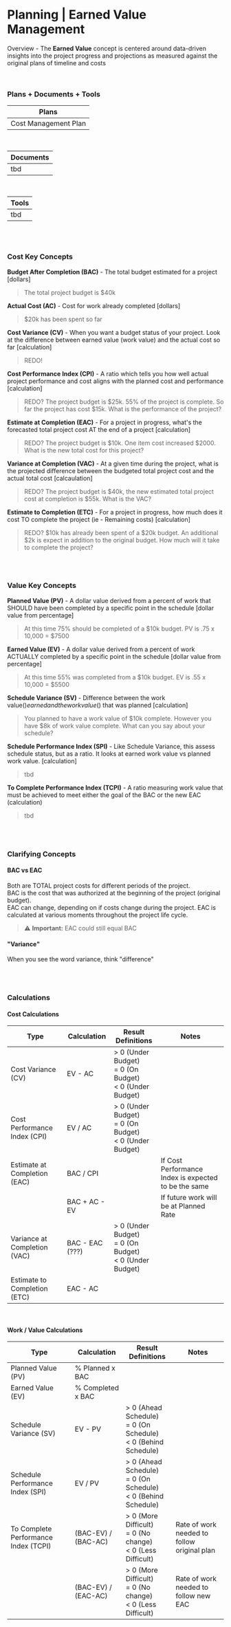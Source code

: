 # Planning | Earned Value Management

Overview - The **Earned Value** concept is centered around data-driven insights into the project progress and projections as measured against the original plans of timeline and costs

<br>

### Plans + Documents + Tools

| Plans                |
| -------------------- |
| Cost Management Plan |

<br>

| Documents |
| --------- |
| tbd       |

<br>

| Tools |
| ----- |
| tbd   |

<br><br>

### Cost Key Concepts

**Budget After Completion (BAC)** - The total budget estimated for a project [dollars]

> The total project budget is $40k

**Actual Cost (AC)** - Cost for work already completed [dollars]

> $20k has been spent so far

**Cost Variance (CV)** - When you want a budget status of your project. Look at the difference between earned value (work value) and the actual cost so far [calculation]

> REDO!

**Cost Performance Index (CPI)** - A ratio which tells you how well actual project performance and cost aligns with the planned cost and performance [calculation]

> REDO? The project budget is $25k. 55% of the project is complete. So far the project has cost $15k. What is the performance of the project?

**Estimate at Completion (EAC)** - For a project in progress, what's the forecasted total project cost AT the end of a project [calculation]

> REDO? The project budget is $10k. One item cost increased $2000. What is the new total cost for this project?

**Variance at Completion (VAC)** - At a given time during the project, what is the projected difference between the budgeted total project cost and the actual total cost [calcaulation]

> REDO? The project budget is $40k, the new estimated total project cost at completion is $55k. What is the VAC?

**Estimate to Completion (ETC)** - For a project in progress, how much does it cost TO complete the project (ie - Remaining costs) [calculation]

> REDO? $10k has already been spent of a $20k budget. An additional $2k is expect in addition to the original budget. How much will it take to complete the project?

<br><br>

### Value Key Concepts

**Planned Value (PV)** - A dollar value derived from a percent of work that SHOULD have been completed by a specific point in the schedule [dollar value from percentage]

> At this time 75% should be completed of a $10k budget. PV is .75 x 10,000 = $7500

**Earned Value (EV)** - A dollar value derived from a percent of work ACTUALLY completed by a specific point in the schedule [dollar value from percentage]

> At this time 55% was completed from a $10k budget. EV is .55 x 10,000 = $5500

**Schedule Variance (SV)** - Difference between the work value($) earned and the work value($) that was planned [calculation]

> You planned to have a work value of $10k complete. However you have $8k of work value complete. What can you say about your schedule?

**Schedule Performance Index (SPI)** - Like Schedule Variance, this assess schedule status, but as a ratio. It looks at earned work value vs planned work value. [calculation]

> tbd

**To Complete Performance Index (TCPI)** - A ratio measuring work value that must be achieved to meet either the goal of the BAC or the new EAC (calculation)

> tbd

<br><br>

### Clarifying Concepts

#### BAC vs EAC

Both are TOTAL project costs for different periods of the project.  
BAC is the cost that was authorized at the beginning of the project (original budget).  
EAC can change, depending on if costs change during the project. EAC is calculated at various moments throughout the project life cycle.

> :warning: **Important:** EAC could still equal BAC

#### "Variance"

When you see the word variance, think "difference"

<br><br>

### Calculations

#### Cost Calculations

| Type                         | Calculation     | Result Definitions                                          | Notes                                                |
| ---------------------------- | --------------- | ----------------------------------------------------------- | ---------------------------------------------------- |
| Cost Variance (CV)           | EV - AC         | > 0 (Under Budget)<br>= 0 (On Budget)<br>< 0 (Under Budget) |                                                      |
| Cost Performance Index (CPI) | EV / AC         | > 0 (Under Budget)<br>= 0 (On Budget)<br>< 0 (Under Budget) |                                                      |
| Estimate at Completion (EAC) | BAC / CPI       |                                                             | If Cost Performance Index is expected to be the same |
|                              | BAC + AC - EV   |                                                             | If future work will be at Planned Rate               |
| Variance at Completion (VAC) | BAC - EAC (???) | > 0 (Under Budget)<br>= 0 (On Budget)<br>< 0 (Under Budget) |                                                      |
| Estimate to Completion (ETC) | EAC - AC        |                                                             |                                                      |

<br>

#### Work / Value Calculations

| Type                                 | Calculation         | Result Definitions                                                 | Notes                                       |
| ------------------------------------ | ------------------- | ------------------------------------------------------------------ | ------------------------------------------- |
| Planned Value (PV)                   | % Planned x BAC     |                                                                    |                                             |
| Earned Value (EV)                    | % Completed x BAC   |                                                                    |                                             |
| Schedule Variance (SV)               | EV - PV             | > 0 (Ahead Schedule)<br>= 0 (On Schedule)<br>< 0 (Behind Schedule) |                                             |
| Schedule Performance Index (SPI)     | EV / PV             | > 0 (Ahead Schedule)<br>= 0 (On Schedule)<br>< 0 (Behind Schedule) |                                             |
| To Complete Performance Index (TCPI) | (BAC-EV) / (BAC-AC) | > 0 (More Difficult)<br>= 0 (No change)<br>< 0 (Less Difficult)    | Rate of work needed to follow original plan |
|                                      | (BAC-EV) / (EAC-AC) | > 0 (More Difficult)<br>= 0 (No change)<br>< 0 (Less Difficult)    | Rate of work needed to follow new EAC       |
